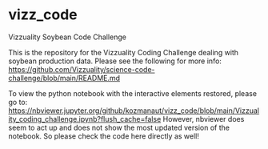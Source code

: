 # vizz_code
Vizzuality Soybean Code Challenge

This is the repository for the Vizzuality Coding Challenge dealing with soybean production data.
Please see the following for more info: https://github.com/Vizzuality/science-code-challenge/blob/main/README.md

To view the python notebook with the interactive elements restored, please go to: 
https://nbviewer.jupyter.org/github/kozmanaut/vizz_code/blob/main/Vizzuality_coding_challenge.ipynb?flush_cache=false 
However, nbviewer does seem to act up and does not show the most updated version of the notebook. So please check the code here directly as well!